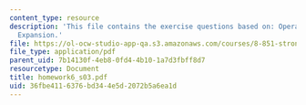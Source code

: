 ```yaml
---
content_type: resource
description: 'This file contains the exercise questions based on: Operator Product
  Expansion.'
file: https://ol-ocw-studio-app-qa.s3.amazonaws.com/courses/8-851-strong-interactions-effective-field-theories-of-qcd-spring-2006/36fbe4116376bd344e5d2072b5a6ea1d_homework6_s03.pdf
file_type: application/pdf
parent_uid: 7b14130f-4eb8-0fd4-4b10-1a7d3fbff8d7
resourcetype: Document
title: homework6_s03.pdf
uid: 36fbe411-6376-bd34-4e5d-2072b5a6ea1d
---
```

